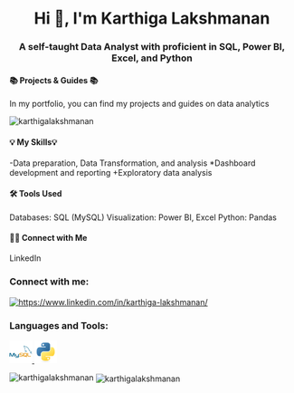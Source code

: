 <h1 align="center">Hi 👋, I'm Karthiga Lakshmanan</h1>

<h3 align="center"> A self-taught Data Analyst with proficient in SQL, Power BI, Excel, and Python</h3>

<h4>📚 Projects & Guides 📚</h4>
In my portfolio, you can find my projects and guides on data analytics

<p align="left"> <img src="https://komarev.com/ghpvc/?username=karthigalakshmanan&label=Profile%20views&color=0e75b6&style=flat" alt="karthigalakshmanan" /> </p>

<h4>💡 My Skills💡</h4>
-Data preparation, Data Transformation, and analysis
*Dashboard development and reporting
+Exploratory data analysis

<h4>🛠️ Tools Used</h4>
Databases: SQL (MySQL)
Visualization: Power BI, Excel
Python: Pandas

<h4>🙌🏻 Connect with Me</h4>
LinkedIn
<h3 align="left">Connect with me:</h3>
<p align="left">
<a href="https://linkedin.com/in/https://www.linkedin.com/in/karthiga-lakshmanan/" target="blank"><img align="center" src="https://raw.githubusercontent.com/rahuldkjain/github-profile-readme-generator/master/src/images/icons/Social/linked-in-alt.svg" alt="https://www.linkedin.com/in/karthiga-lakshmanan/" height="30" width="40" /></a>
</p>

<h3 align="left">Languages and Tools:</h3>
<p align="left"> <a href="https://www.mysql.com/" target="_blank" rel="noreferrer"> <img src="https://raw.githubusercontent.com/devicons/devicon/master/icons/mysql/mysql-original-wordmark.svg" alt="mysql" width="40" height="40"/> </a> <a href="https://www.python.org" target="_blank" rel="noreferrer"> <img src="https://raw.githubusercontent.com/devicons/devicon/master/icons/python/python-original.svg" alt="python" width="40" height="40"/> </a> </p>

<p><img align="left" src="https://github-readme-stats.vercel.app/api/top-langs?username=karthigalakshmanan&show_icons=true&locale=en&layout=compact" alt="karthigalakshmanan" /></p>

<p>&nbsp;<img align="center" src="https://github-readme-stats.vercel.app/api?username=karthigalakshmanan&show_icons=true&locale=en" alt="karthigalakshmanan" /></p>
